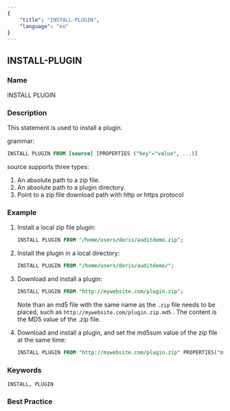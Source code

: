 ```yaml
---
{
    "title": "INSTALL-PLUGIN",
    "language": "en"
}
---
```


<!--
Licensed to the Apache Software Foundation (ASF) under one
or more contributor license agreements.  See the NOTICE file
distributed with this work for additional information
regarding copyright ownership.  The ASF licenses this file
to you under the Apache License, Version 2.0 (the
"License"); you may not use this file except in compliance
with the License.  You may obtain a copy of the License at

  http://www.apache.org/licenses/LICENSE-2.0

Unless required by applicable law or agreed to in writing,
software distributed under the License is distributed on an
"AS IS" BASIS, WITHOUT WARRANTIES OR CONDITIONS OF ANY
KIND, either express or implied.  See the License for the
specific language governing permissions and limitations
under the License.
-->

## INSTALL-PLUGIN

### Name

INSTALL PLUGIN

### Description

This statement is used to install a plugin.

grammar:

```sql
INSTALL PLUGIN FROM [source] [PROPERTIES ("key"="value", ...)]
````

source supports three types:

1. An absolute path to a zip file.
2. An absolute path to a plugin directory.
3. Point to a zip file download path with http or https protocol

### Example

1. Install a local zip file plugin:

    ```sql
    INSTALL PLUGIN FROM "/home/users/doris/auditdemo.zip";
    ````

2. Install the plugin in a local directory:

    ```sql
    INSTALL PLUGIN FROM "/home/users/doris/auditdemo/";
    ````

3. Download and install a plugin:

    ```sql
    INSTALL PLUGIN FROM "http://mywebsite.com/plugin.zip";
    ````

    Note than an md5 file with the same name as the `.zip` file needs to be placed, such as `http://mywebsite.com/plugin.zip.md5` . 
    The content is the MD5 value of the .zip file.

4. Download and install a plugin, and set the md5sum value of the zip file at the same time:

    ```sql
    INSTALL PLUGIN FROM "http://mywebsite.com/plugin.zip" PROPERTIES("md5sum" = "73877f6029216f4314d712086a146570");
    ````

### Keywords

    INSTALL, PLUGIN

### Best Practice

